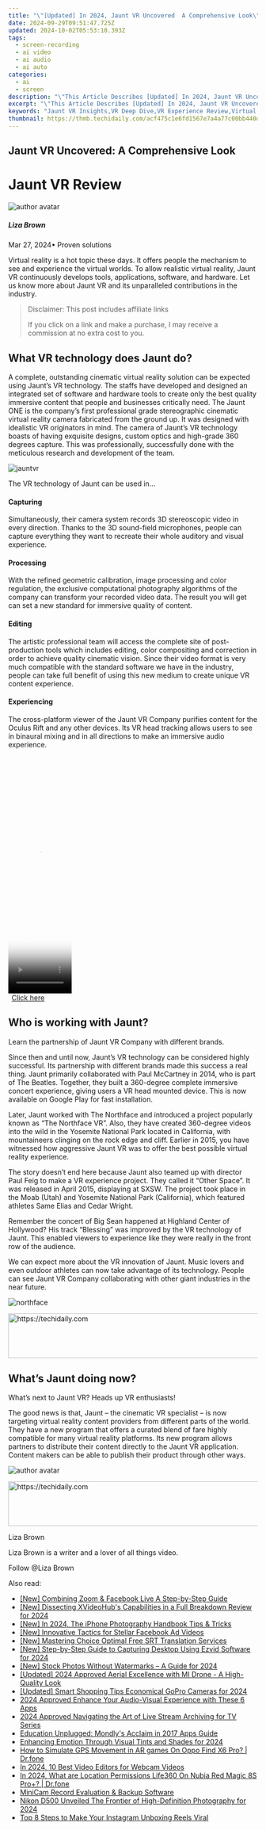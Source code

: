 ```yaml
---
title: "\"[Updated] In 2024, Jaunt VR Uncovered  A Comprehensive Look\""
date: 2024-09-29T09:51:47.725Z
updated: 2024-10-02T05:53:10.393Z
tags: 
  - screen-recording
  - ai video
  - ai audio
  - ai auto
categories: 
  - ai
  - screen
description: "\"This Article Describes [Updated] In 2024, Jaunt VR Uncovered: A Comprehensive Look\""
excerpt: "\"This Article Describes [Updated] In 2024, Jaunt VR Uncovered: A Comprehensive Look\""
keywords: "Jaunt VR Insights,VR Deep Dive,VR Experience Review,Virtual Reality Explored,Journey Into VR,Unveiling Jaunt VR,Comprehensive VR Analysis"
thumbnail: https://thmb.techidaily.com/acf475c1e6fd1567e7a4a77c00bb440d7e3dd85bc4408fc0f7550af9263318d9.jpg
---
```


## Jaunt VR Uncovered: A Comprehensive Look

# Jaunt VR Review

![author avatar](https://lh5.googleusercontent.com/-AIMmjowaFs4/AAAAAAAAAAI/AAAAAAAAABc/Y5UmwDaI7HU/s250-c-k/photo.jpg)

##### Liza Brown

 Mar 27, 2024• Proven solutions

 Virtual reality is a hot topic these days. It offers people the mechanism to see and experience the virtual worlds. To allow realistic virtual reality, Jaunt VR continuously develops tools, applications, software, and hardware. Let us know more about Jaunt VR and its unparalleled contributions in the industry.

>  Disclaimer: This post includes affiliate links
>
>  If you click on a link and make a purchase, I may receive a commission at no extra cost to you.
>

## What VR technology does Jaunt do?

 A complete, outstanding cinematic virtual reality solution can be expected using Jaunt’s VR technology. The staffs have developed and designed an integrated set of software and hardware tools to create only the best quality immersive content that people and businesses critically need. The Jaunt ONE is the company’s first professional grade stereographic cinematic virtual reality camera fabricated from the ground up. It was designed with idealistic VR originators in mind. The camera of Jaunt’s VR technology boasts of having exquisite designs, custom optics and high-grade 360 degrees capture. This was professionally, successfully done with the meticulous research and development of the team.

![jauntvr](https://images.wondershare.com/filmora/resource/jauntvr.jpg
  )

 The VR technology of Jaunt can be used in…

#### Capturing

 Simultaneously, their camera system records 3D stereoscopic video in every direction. Thanks to the 3D sound-field microphones, people can capture everything they want to recreate their whole auditory and visual experience.

#### Processing

 With the refined geometric calibration, image processing and color regulation, the exclusive computational photography algorithms of the company can transform your recorded video data. The result you will get can set a new standard for immersive quality of content.

#### Editing

 The artistic professional team will access the complete site of post-production tools which includes editing, color compositing and correction in order to achieve quality cinematic vision. Since their video format is very much compatible with the standard software we have in the industry, people can take full benefit of using this new medium to create unique VR content experience.

#### Experiencing

 The cross-platform viewer of the Jaunt VR Company purifies content for the Oculus Rift and any other devices. Its VR head tracking allows users to see in binaural mixing and in all directions to make an immersive audio experience.

<!-- affiliate ads begin -->
<span id="1977028">
					<video width="128" height="480" style="cursor:pointer"
           poster="//a.impactradius-go.com/display-clicktoplayimage/1977028.png"
           onclick="if(!this.playClicked){this.play();this.setAttribute('controls',true);this.playClicked=true;}">
	   <source src="//a.impactradius-go.com/display-ad/22993-1977028">
	   <img src="//a.impactradius-go.com/display-clicktoplayimage/1977028.png" style="border: none; height: 100%; width: 100%; object-fit: contain">
	</video>
	<div style="width:80px;text-align:center"><a href="javascript:window.open(decodeURIComponent('https%3A%2F%2Fhomestyler.sjv.io%2Fc%2F5597632%2F1977028%2F22993'), '_blank');void(0);">Click here</a></div>
</span>
<img height="0" width="0" src="https://imp.pxf.io/i/5597632/1977028/22993" style="position:absolute;visibility:hidden;" border="0" />
<!-- affiliate ads end -->

## Who is working with Jaunt?

 Learn the partnership of Jaunt VR Company with different brands.

 Since then and until now, Jaunt’s VR technology can be considered highly successful. Its partnership with different brands made this success a real thing. Jaunt primarily collaborated with Paul McCartney in 2014, who is part of The Beatles. Together, they built a 360-degree complete immersive concert experience, giving users a VR head mounted device. This is now available on Google Play for fast installation.

 Later, Jaunt worked with The Northface and introduced a project popularly known as “The Northface VR”. Also, they have created 360-degree videos into the wild in the Yosemite National Park located in California, with mountaineers clinging on the rock edge and cliff. Earlier in 2015, you have witnessed how aggressive Jaunt VR was to offer the best possible virtual reality experience.

 The story doesn’t end here because Jaunt also teamed up with director Paul Feig to make a VR experience project. They called it “Other Space”. It was released in April 2015, displaying at SXSW. The project took place in the Moab (Utah) and Yosemite National Park (California), which featured athletes Same Elias and Cedar Wright.

 Remember the concert of Big Sean happened at Highland Center of Hollywood? His track “Blessing” was improved by the VR technology of Jaunt. This enabled viewers to experience like they were really in the front row of the audience.

 We can expect more about the VR innovation of Jaunt. Music lovers and even outdoor athletes can now take advantage of its technology. People can see Jaunt VR Company collaborating with other giant industries in the near future.

![northface]( https://images.wondershare.com/filmora/resource/northface.jpg
 )

<!-- affiliate ads begin -->
<a href="https://aligracehair.sjv.io/c/5597632/2080333/19272" target="_top" id="2080333">
  <img src="//a.impactradius-go.com/display-ad/19272-2080333" border="0" alt="https://techidaily.com" width="728" height="90"/>
</a>
<img height="0" width="0" src="https://aligracehair.sjv.io/i/5597632/2080333/19272" style="position:absolute;visibility:hidden;" border="0" />
<!-- affiliate ads end -->

## What’s Jaunt doing now?

 What’s next to Jaunt VR? Heads up VR enthusiasts!

 The good news is that, Jaunt – the cinematic VR specialist – is now targeting virtual reality content providers from different parts of the world. They have a new program that offers a curated blend of fare highly compatible for many virtual reality platforms. Its new program allows partners to distribute their content directly to the Jaunt VR application. Content makers can be able to publish their product through other ways.

![author avatar](https://lh5.googleusercontent.com/-AIMmjowaFs4/AAAAAAAAAAI/AAAAAAAAABc/Y5UmwDaI7HU/s250-c-k/photo.jpg)

<!-- affiliate ads begin -->
<a href="https://imp.i357552.net/c/5597632/1013424/11832" target="_top" id="1013424">
  <img src="//a.impactradius-go.com/display-ad/11832-1013424" border="0" alt="https://techidaily.com" width="728" height="90"/>
</a>
<img height="0" width="0" src="https://imp.i357552.net/i/5597632/1013424/11832" style="position:absolute;visibility:hidden;" border="0" />
<!-- affiliate ads end -->

Liza Brown

Liza Brown is a writer and a lover of all things video.

Follow @Liza Brown


<ins class="adsbygoogle"
     style="display:block"
     data-ad-format="autorelaxed"
     data-ad-client="ca-pub-7571918770474297"
     data-ad-slot="1223367746"></ins>



<ins class="adsbygoogle"
     style="display:block"
     data-ad-client="ca-pub-7571918770474297"
     data-ad-slot="8358498916"
     data-ad-format="auto"
     data-full-width-responsive="true"></ins>


<span class="atpl-alsoreadstyle">Also read:</span>
<div><ul>
<li><a href="https://fox-helps.techidaily.com/new-combining-zoom-and-facebook-live-a-step-by-step-guide/"><u>[New] Combining Zoom & Facebook Live A Step-by-Step Guide</u></a></li>
<li><a href="https://article-helps.techidaily.com/new-dissecting-xvideohubs-capabilities-in-a-full-breakdown-review-for-2024/"><u>[New] Dissecting XVideoHub's Capabilities in a Full Breakdown Review for 2024</u></a></li>
<li><a href="https://article-helps.techidaily.com/new-in-2024-the-iphone-photography-handbook-tips-and-tricks/"><u>[New] In 2024, The iPhone Photography Handbook Tips & Tricks</u></a></li>
<li><a href="https://facebook-clips.techidaily.com/new-innovative-tactics-for-stellar-facebook-ad-videos/"><u>[New] Innovative Tactics for Stellar Facebook Ad Videos</u></a></li>
<li><a href="https://article-helps.techidaily.com/new-mastering-choice-optimal-free-srt-translation-services/"><u>[New] Mastering Choice Optimal Free SRT Translation Services</u></a></li>
<li><a href="https://on-screen-recording.techidaily.com/new-step-by-step-guide-to-capturing-desktop-using-ezvid-software-for-2024/"><u>[New] Step-by-Step Guide to Capturing Desktop Using Ezvid Software for 2024</u></a></li>
<li><a href="https://article-helps.techidaily.com/new-stock-photos-without-watermarks-a-guide-for-2024/"><u>[New] Stock Photos Without Watermarks – A Guide for 2024</u></a></li>
<li><a href="https://article-helps.techidaily.com/updated-2024-approved-aerial-excellence-with-mi-drone-a-high-quality-look/"><u>[Updated] 2024 Approved Aerial Excellence with MI Drone - A High-Quality Look</u></a></li>
<li><a href="https://article-helps.techidaily.com/updated-smart-shopping-tips-economical-gopro-cameras-for-2024/"><u>[Updated] Smart Shopping Tips Economical GoPro Cameras for 2024</u></a></li>
<li><a href="https://article-helps.techidaily.com/2024-approved-enhance-your-audio-visual-experience-with-these-6-apps/"><u>2024 Approved Enhance Your Audio-Visual Experience with These 6 Apps</u></a></li>
<li><a href="https://screen-capture.techidaily.com/2024-approved-navigating-the-art-of-live-stream-archiving-for-tv-series/"><u>2024 Approved Navigating the Art of Live Stream Archiving for TV Series</u></a></li>
<li><a href="https://mondly-stories.techidaily.com/education-unplugged-mondlys-acclaim-in-2017-apps-guide/"><u>Education Unplugged: Mondly's Acclaim in 2017 Apps Guide</u></a></li>
<li><a href="https://article-helps.techidaily.com/enhancing-emotion-through-visual-tints-and-shades-for-2024/"><u>Enhancing Emotion Through Visual Tints and Shades for 2024</u></a></li>
<li><a href="https://fake-location.techidaily.com/how-to-simulate-gps-movement-in-ar-games-on-oppo-find-x6-pro-drfone-by-drfone-virtual-android/"><u>How to Simulate GPS Movement in AR games On Oppo Find X6 Pro? | Dr.fone</u></a></li>
<li><a href="https://screen-recording.techidaily.com/in-2024-10-best-video-editors-for-webcam-videos/"><u>In 2024, 10 Best Video Editors for Webcam Videos</u></a></li>
<li><a href="https://phone-solutions.techidaily.com/in-2024-what-are-location-permissions-life360-on-nubia-red-magic-8s-proplus-drfone-by-drfone-virtual-android/"><u>In 2024, What are Location Permissions Life360 On Nubia Red Magic 8S Pro+? | Dr.fone</u></a></li>
<li><a href="https://screen-sharing-recording.techidaily.com/minicam-record-evaluation-and-backup-software/"><u>MiniCam Record Evaluation & Backup Software</u></a></li>
<li><a href="https://article-helps.techidaily.com/nikon-d500-unveiled-the-frontier-of-high-definition-photography-for-2024/"><u>Nikon D500 Unveiled The Frontier of High-Definition Photography for 2024</u></a></li>
<li><a href="https://extra-hints.techidaily.com/top-8-steps-to-make-your-instagram-unboxing-reels-viral/"><u>Top 8 Steps to Make Your Instagram Unboxing Reels Viral</u></a></li>
</ul></div>

